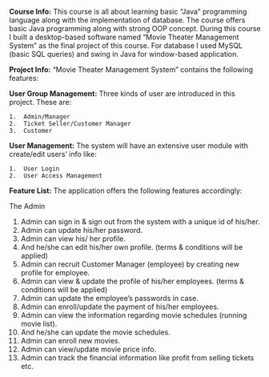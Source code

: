 **Course Info:**
This course is all about learning basic “Java” programming language along with
the implementation of database. The course offers basic Java programming along
with strong OOP concept. During this course I built a desktop-based software
named “Movie Theater Management System” as the final project of this course. For
database I used MySQL (basic SQL queries) and swing in Java for window-based
application.

**Project Info:**
“Movie Theater Management System” contains the following features:

**User Group Management:**
Three kinds of user are introduced in this project. These are:

    1.	Admin/Manager
    2.	Ticket Seller/Customer Manager
    3.	Customer

**User Management:**
The system will have an extensive user module with create/edit users’ info like:

    1.	User Login
    2.	User Access Management

**Feature List:**
The application offers the following features accordingly: 

The Admin

1.	Admin can sign in & sign out from the system with a unique id of his/her.
2.	Admin can update his/her password.
3.	Admin can view his/ her profile.
4.	And he/she can edit his/her own profile. (terms & conditions will be applied)
5.	Admin can recruit Customer Manager (employee) by creating new profile for employee.
6.	Admin can view & update the profile of his/her employees. (terms & conditions will be applied)
7.	Admin can update the employee’s passwords in case.
8.	Admin can enroll/update the payment of his/her employees.
9.	Admin can view the information regarding movie schedules (running movie list).
10.	And he/she can update the movie schedules.
11.	Admin can enroll new movies.
12.	Admin can view/update movie price info.
13.	Admin can track the financial information like profit from selling tickets etc.

